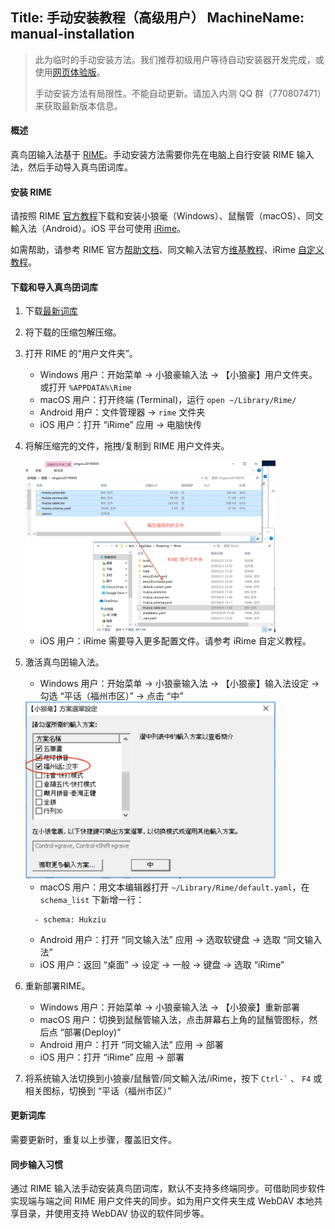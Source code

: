 Title: 手动安装教程（高级用户）
MachineName: manual-installation
---

> 此为临时的手动安装方法。我们推荐初级用户等待自动安装器开发完成，或使用[网页体验版](http://yngping.mindong.asia)。
> 
> 手动安装方法有局限性。不能自动更新。请加入内测 QQ 群（770807471）来获取最新版本信息。

#### 概述

真鸟囝输入法基于 [RIME](https://rime.im)。手动安装方法需要你先在电脑上自行安装 RIME 输入法，然后手动导入真鸟囝词库。

#### 安装 RIME

请按照 RIME [官方教程](https://rime.im/download/)下载和安装小狼毫（Windows）、鼠鬚管（macOS）、同文輸入法（Android）。iOS 平台可使用 [iRime](https://apps.apple.com/cn/app/irime输入法/id1142623977)。

如需帮助，请参考 RIME 官方[帮助文档](https://rime.im/docs/)、同文輸入法官方[维基教程](https://github.com/osfans/trime/wiki/UserGuide)、iRime [自定义教程](http://wiki.5koon.com/doku.php?id=customisationsim)。

#### 下载和导入真鸟囝词库

1. 下载[最新词库](https://wj.qq.com/s2/5329731/6d93/)

1. 将下载的压缩包解压缩。

1. 打开 RIME 的“用户文件夹”。

   * Windows 用户：开始菜单 -> 小狼豪输入法 -> 【小狼豪】用户文件夹。或打开 `%APPDATA%\Rime`
   * macOS 用户：打开终端 (Terminal)，运行 `open ~/Library/Rime/`
   * Android 用户：文件管理器 -> `rime` 文件夹
   * iOS 用户：打开 “iRime” 应用 -> 电脑快传

1. 将解压缩完的文件，拖拽/复制到 RIME 用户文件夹。

   <img src="/assets/images/manual-install-copy.jpg" alt="将解压缩完的文件复制到 RIME 用户文件夹" style="max-width: 400px;"/>
   
   * iOS 用户：iRime 需要导入更多配置文件。请参考 iRime 自定义教程。

1. 激活真鸟囝输入法。

   * Windows 用户：开始菜单 -> 小狼豪输入法 -> 【小狼豪】输入法设定 -> 勾选 “平话（福州市区）” -> 点击 “中”

    <img src="/assets/images/manual-install-activate.jpg" alt="将解压缩完的文件复制到 RIME 用户文件夹" style="max-width: 400px;"/>

   * macOS 用户：用文本编辑器打开 `~/Library/Rime/default.yaml`，在 `schema_list` 下新增一行：
    ```
      - schema: Hukziu
    ```
    
   * Android 用户：打开 “同文输入法” 应用 -> 选取软键盘 -> 选取 “同文输入法”
   * iOS 用户：返回 “桌面” -> 设定 -> 一般 -> 键盘 -> 选取 “iRime”
1. 重新部署RIME。
   
   * Windows 用户：开始菜单 -> 小狼豪输入法 -> 【小狼豪】重新部署
   * macOS 用户：切换到鼠鬚管输入法，点击屏幕右上角的鼠鬚管图标，然后点 “部署(Deploy)”
   * Android 用户：打开 “同文输入法” 应用 -> 部署
   * iOS 用户：打开 “iRime” 应用 -> 部署

1. 将系统输入法切换到小狼豪/鼠鬚管/同文輸入法/iRime，按下 `` Ctrl-` `` 、 `F4` 或相关图标，切换到 “平话（福州市区）”

#### 更新词库

需要更新时，重复以上步骤，覆盖旧文件。

#### 同步输入习惯

通过 RIME 输入法手动安装真鸟囝词库，默认不支持多终端同步。可借助同步软件实现端与端之间 RIME 用户文件夹的同步。如为用户文件夹生成 WebDAV 本地共享目录，并使用支持 WebDAV 协议的软件同步等。
